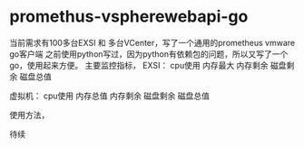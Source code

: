 # promethus-vspherewebapi-go

当前需求有100多台EXSI 和 多台VCenter，写了一个通用的prometheus vmware go客户端
之前使用python写过，因为python有依赖包的问题，所以又写了一个go，使用起来方便。
主要监控指标，
EXSI：
    cpu使用
    内存最大
    内存剩余
    磁盘剩余
    磁盘总值



虚拟机：
    cpu使用
    内存总值
    内存剩余
    磁盘剩余
    磁盘总值
    

使用方法，


待续